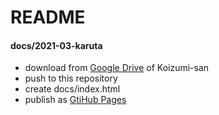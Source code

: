 # README

#### docs/2021-03-karuta

* download from [Google Drive](https://drive.google.com/drive/folders/1THWE9GiJW6svOTOG8Gm-n8HOGXFh97yh?usp=sharing) of Koizumi-san
* push to this repository
* create docs/index.html
* publish as [GtiHub Pages](https://tawnizcue.github.io/mikan/2021-03-karuta.html)

